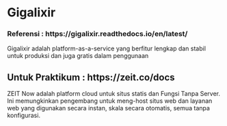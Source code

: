 <h1>Gigalixir</h1>
<h3>Referensi : https://gigalixir.readthedocs.io/en/latest/ </h3>
<p>Gigalixir adalah platform-as-a-service yang berfitur lengkap dan stabil untuk produksi dan juga gratis dalam penggunaan</p>

<h2>Untuk Praktikum : https://zeit.co/docs </h2>
<p>ZEIT Now adalah platform cloud untuk situs statis dan Fungsi Tanpa Server. Ini memungkinkan pengembang untuk meng-host situs web dan layanan web yang digunakan secara instan, skala secara otomatis, semua tanpa konfigurasi.</p>
